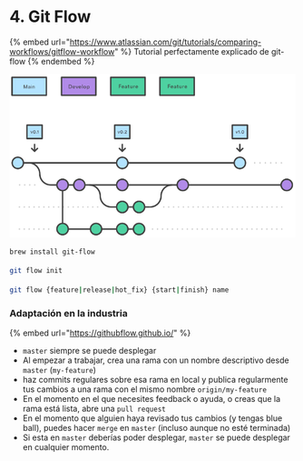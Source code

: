 # 4. Git Flow

{% embed url="https://www.atlassian.com/git/tutorials/comparing-workflows/gitflow-workflow" %}
Tutorial perfectamente explicado de git-flow
{% endembed %}

![](<../.gitbook/assets/02 Feature branches.png>)

```bash
brew install git-flow

git flow init

git flow {feature|release|hot_fix} {start|finish} name

```

### Adaptación en la industria

{% embed url="https://githubflow.github.io/" %}

* `master` siempre se puede desplegar
* Al empezar a trabajar, crea una rama con un nombre descriptivo desde `master` (`my-feature`)
* haz commits regulares sobre esa rama en local y publica regularmente tus cambios a una rama con el mismo nombre `origin/my-feature`
* En el momento en el que necesites feedback o ayuda, o creas que la rama está lista, abre una `pull request`
* En el momento que alguien haya revisado tus cambios (y tengas blue ball), puedes hacer `merge` en `master` (incluso aunque no esté terminada)
* Si esta en `master` deberías poder desplegar, `master` se puede desplegar en cualquier momento.
